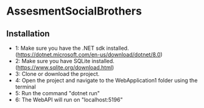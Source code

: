 # AssesmentSocialBrothers

## Installation
- 1: Make sure you have the .NET sdk installed. (https://dotnet.microsoft.com/en-us/download/dotnet/8.0)
- 2: Make sure  you have SQLite installed. (https://www.sqlite.org/download.html)
- 3: Clone or download the project.
- 4: Open the project and navigate to the WebApplication1 folder using the terminal
- 5: Run the command "dotnet run"
- 6: The WebAPI will run on "localhost:5196"
